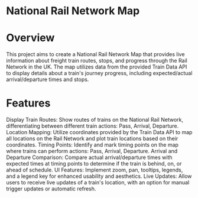 # National Rail Network Map
#  Overview
This project aims to create a National Rail Network Map that provides live information about freight train routes, stops, and progress through the Rail Network in the UK. The map utilizes data from the provided Train Data API to display details about a train's journey progress, including expected/actual arrival/departure times and stops.

#  Features
Display Train Routes: Show routes of trains on the National Rail Network, differentiating between different train actions: Pass, Arrival, Departure.
Location Mapping: Utilize coordinates provided by the Train Data API to map all locations on the Rail Network and plot train locations based on their coordinates.
Timing Points: Identify and mark timing points on the map where trains can perform actions: Pass, Arrival, Departure.
Arrival and Departure Comparison: Compare actual arrival/departure times with expected times at timing points to determine if the train is behind, on, or ahead of schedule.
UI Features: Implement zoom, pan, tooltips, legends, and a legend key for enhanced usability and aesthetics.
Live Updates: Allow users to receive live updates of a train's location, with an option for manual trigger updates or automatic refresh.
